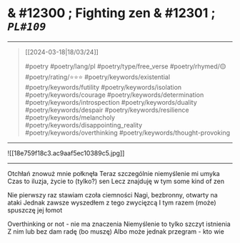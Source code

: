 # & #12300 ; Fighting zen & #12301 ; *`PL#109`*

---

> [[2024-03-18|18/03/24]]
> 
> #poetry 
> #poetry/lang/pl 
> #poetry/type/free_verse 
> #poetry/rhymed/🟡 
> #poetry/rating/⭐⭐⭐ 
> #poetry/keywords/existential #poetry/keywords/futility #poetry/keywords/isolation #poetry/keywords/courage #poetry/keywords/determination #poetry/keywords/introspection #poetry/keywords/duality #poetry/keywords/despair #poetry/keywords/resilience #poetry/keywords/melancholy #poetry/keywords/disappointing_reality #poetry/keywords/overthinking #poetry/keywords/thought-provoking 

---

![[18e759f18c3.ac9aaf5ec10389c5.jpg]]

---

Otchłań znowuż mnie połknęła
Teraz szczególnie niemyślenie mi umyka
Czas to iluzja, życie to (tylko?) sen
Lecz znajduję w tym some kind of zen

Nie pierwszy raz stawiam czoła ciemności
Nagi, bezbronny, otwarty na ataki
Jednak zawsze wyszedłem z tego zwycięzcą
I tym razem (może) spuszczę jej łomot

Overthinking or not - nie ma znaczenia
Niemyślenie to tylko szczyt istnienia
Z nim lub bez dam radę (bo muszę)
Albo może jednak przegram - kto wie